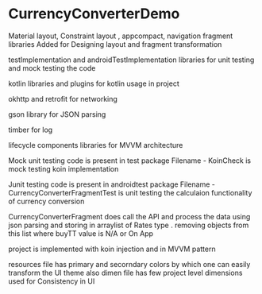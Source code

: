 # CurrencyConverterDemo

Material layout, Constraint layout , appcompact, navigation fragment libraries
Added for Designing layout and fragment transformation

testImplementation and androidTestImplementation libraries for unit testing and mock testing the code

kotlin libraries and plugins for kotlin usage in project

okhttp and retrofit for networking

gson library for JSON parsing

timber for log

lifecycle components libraries for MVVM architecture

Mock unit testing code is present in test package
Filename - KoinCheck is mock testing koin implementation

Junit testing code is present in androidtest package
Filename - CurrencyConverterFragmentTest is unit testing the calculaion functionality of currency conversion

CurrencyConverterFragment does call the API and process the data using json parsing and storing in 
arraylist of Rates type . removing objects from this list where buyTT value is N/A or On App

project is implemented with koin injection and in MVVM pattern

resources file has primary and secorndary colors by which one can easily transform the UI theme
also dimen file has few project level dimensions used for Consistency in UI



